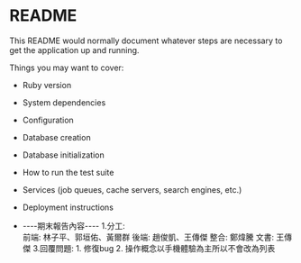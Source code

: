 # README

This README would normally document whatever steps are necessary to get the
application up and running.

Things you may want to cover:

* Ruby version

* System dependencies

* Configuration

* Database creation

* Database initialization

* How to run the test suite

* Services (job queues, cache servers, search engines, etc.)

* Deployment instructions

* ----期末報告內容----
    1.分工:  
        前端: 林子平、郭垣佑、黃爾群
        後端: 趙俊凱、王傳傑
        整合: 鄭煒騰
        文書: 王傳傑
    3.回覆問題:
        1. 修復bug
        2. 操作概念以手機體驗為主所以不會改為列表
